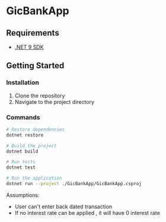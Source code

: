 # GicBankApp

## Requirements

- [.NET 9 SDK](https://dotnet.microsoft.com/download/dotnet/9.0)

## Getting Started

### Installation

1. Clone the repository
2. Navigate to the project directory

### Commands

```bash
# Restore dependencies
dotnet restore

# Build the project
dotnet build

# Run tests
dotnet test

# Run the application
dotnet run --project ./GicBankApp/GicBankApp.csproj
```

Assumptions:
- User can't enter back dated transaction
- If no interest rate can be applied , it will have 0 interest rate

